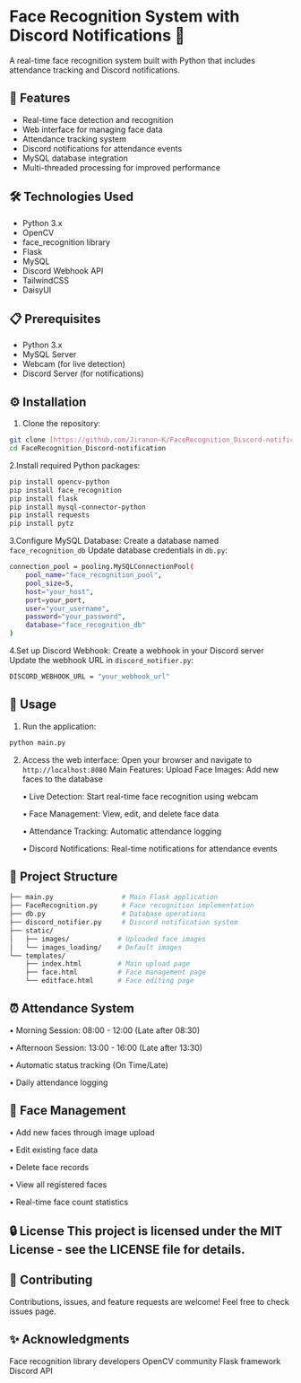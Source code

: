 # Face Recognition System with Discord Notifications 👤

A real-time face recognition system built with Python that includes attendance tracking and Discord notifications.

## 🌟 Features

- Real-time face detection and recognition
- Web interface for managing face data
- Attendance tracking system
- Discord notifications for attendance events
- MySQL database integration
- Multi-threaded processing for improved performance

## 🛠️ Technologies Used

- Python 3.x
- OpenCV
- face_recognition library
- Flask
- MySQL
- Discord Webhook API
- TailwindCSS
- DaisyUI

## 📋 Prerequisites

- Python 3.x
- MySQL Server
- Webcam (for live detection)
- Discord Server (for notifications)

## ⚙️ Installation

1. Clone the repository:
```bash
git clone [https://github.com/Jiranon-K/FaceRecognition_Discord-notification.git]
cd FaceRecognition_Discord-notification
```


2.Install required Python packages:
```bash
pip install opencv-python
pip install face_recognition
pip install flask
pip install mysql-connector-python
pip install requests
pip install pytz
```


3.Configure MySQL Database:
Create a database named ```face_recognition_db```
Update database credentials in ```db.py```:
```bash
connection_pool = pooling.MySQLConnectionPool(
    pool_name="face_recognition_pool",
    pool_size=5,
    host="your_host",
    port=your_port,
    user="your_username",
    password="your_password",
    database="face_recognition_db"
)
```

4.Set up Discord Webhook:
Create a webhook in your Discord server
Update the webhook URL in ```discord_notifier.py```:
```bash
DISCORD_WEBHOOK_URL = "your_webhook_url"
```

## 🚀 Usage

1. Run the application:
```bash
python main.py
```

2. Access the web interface:
Open your browser and navigate to ```http://localhost:8080```
Main Features:
Upload Face Images: Add new faces to the database

   •  Live Detection: Start real-time face recognition using webcam
 
   •  Face Management: View, edit, and delete face data
 
   •  Attendance Tracking: Automatic attendance logging
 
   •  Discord Notifications: Real-time notifications for attendance events

## 📁 Project Structure
```bash
├── main.py                 # Main Flask application
├── FaceRecognition.py      # Face recognition implementation
├── db.py                   # Database operations
├── discord_notifier.py     # Discord notification system
├── static/
│   ├── images/            # Uploaded face images
│   └── images_loading/    # Default images
└── templates/
    ├── index.html         # Main upload page
    ├── face.html          # Face management page
    └── editface.html      # Face editing page
```

## ⏰ Attendance System
   • Morning Session: 08:00 - 12:00 (Late after 08:30)
   
   • Afternoon Session: 13:00 - 16:00 (Late after 13:30)
   
   • Automatic status tracking (On Time/Late)
   
   •  Daily attendance logging
   
## 👥 Face Management
  • Add new faces through image upload
  
  • Edit existing face data
  
  • Delete face records
  
  • View all registered faces
  
  • Real-time face count statistics

## 🔒 License This project is licensed under the MIT License - see the LICENSE file for details.


## 🤝 Contributing
Contributions, issues, and feature requests are welcome! Feel free to check issues page.

## ✨ Acknowledgments
Face recognition library developers
OpenCV community
Flask framework
Discord API

